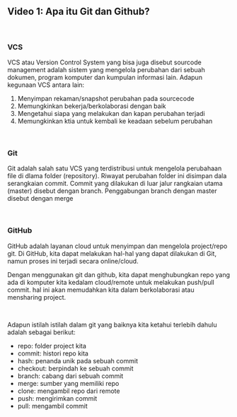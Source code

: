 

## Video 1: Apa itu Git dan Github?

<p>&nbsp;</p>


### VCS

VCS atau Version Control System yang bisa juga disebut sourcode management adalah sistem yang mengelola perubahan dari sebuah dokumen, program komputer dan kumpulan informasi lain. Adapun kegunaan VCS antara lain:
1. Menyimpan rekaman/snapshot perubahan pada sourcecode
2. Memungkinkan bekerja/berkolaborasi dengan baik
3. Mengetahui siapa yang melakukan dan kapan perubahan terjadi
4. Memungkinkan ktia untuk kembali ke keadaan sebelum perubahan

<p>&nbsp;</p>

### Git
Git adalah salah satu VCS yang terdistribusi untuk mengelola perubahaan file di dlama folder (repository). Riwayat perubahan folder ini disimpan dala serangkaian commit. Commit yang dilakukan di luar jalur rangkaian utama (master) disebut dengan branch. Penggabungan branch dengan master disebut dengan merge

<p>&nbsp;</p>

### GitHub
GitHub adalah layanan cloud untuk menyimpan dan mengelola project/repo git. Di GitHub, kita dapat melakukan hal-hal yang dapat dilakukan di Git, namun proses ini terjadi secara online/cloud.

Dengan menggunakan git dan github, kita dapat menghubungkan repo yang ada di komputer kita kedalam cloud/remote untuk melakukan push/pull commit. hal ini akan memudahkan kita dalam berkolaborasi atau mensharing project.

<p>&nbsp;</p>

Adapun istilah istilah dalam git yang baiknya kita ketahui terlebih dahulu adalah sebagai berikut:
- repo: folder project kita
- commit: histori repo kita
- hash: penanda unik pada sebuah commit
- checkout: berpindah ke sebuah commit
- branch: cabang dari sebuah commit
- merge: sumber yang memiliki repo
- clone: mengambil repo dari remote
- push: mengirimkan commit
- pull: mengambil commit
